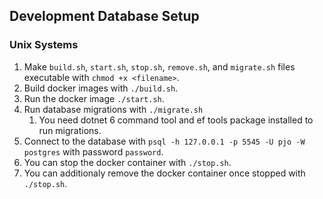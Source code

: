 ## Development Database Setup

### Unix Systems

1. Make `build.sh`, `start.sh`, `stop.sh`, `remove.sh`, and `migrate.sh` files executable with `chmod +x <filename>`.
2. Build docker images with `./build.sh`.
3. Run the docker image `./start.sh`.
4. Run database migrations with `./migrate.sh`
    1. You need dotnet 6 command tool and ef tools package installed to run migrations.
5. Connect to the database with `psql -h 127.0.0.1 -p 5545 -U pjo -W postgres` with password `password`.
6. You can stop the docker container with `./stop.sh`.
7. You can additionaly remove the docker container once stopped with `./stop.sh`.
